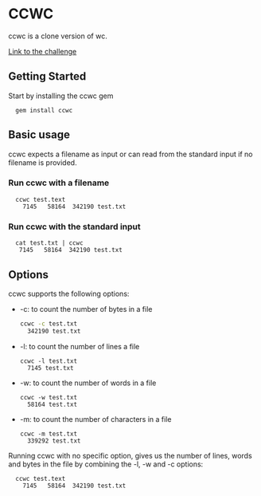 
# CCWC
ccwc is a clone version of wc.

[Link to the challenge](https://codingchallenges.substack.com/p/coding-challenge-1)

## Getting Started
Start by installing the ccwc gem
```
  gem install ccwc
```

## Basic usage
ccwc expects a filename as input or can read from the standard input if no filename is provided.

### Run ccwc with a filename

```
  ccwc test.text
    7145   58164  342190 test.txt
```

### Run ccwc with the standard input

```
  cat test.txt | ccwc
   7145   58164  342190 test.txt
```


## Options

ccwc supports the following options:
- -c: to count the number of bytes in a file
  ```bash
  ccwc -c test.txt
    342190 test.txt
  ```
- -l: to count the number of lines a file
  ```
  ccwc -l test.txt
    7145 test.txt
  ```
- -w: to count the number of words in a file
  ```
  ccwc -w test.txt
    58164 test.txt
  ```
- -m: to count the number of characters in a file
  ```
  ccwc -m test.txt
    339292 test.txt
  ```

Running ccwc with no specific option, gives us the number of lines, words and bytes in the file by combining the -l, -w and -c options:
```
  ccwc test.text
    7145   58164  342190 test.txt
```
